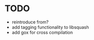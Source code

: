 # TODO

* reintroduce from?
* add tagging functionality to libsquash
* add gox for cross compilation
